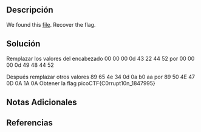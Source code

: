 ## Descripción 
We found this [file](https://jupiter.challenges.picoctf.org/static/ab30fcb7d47364b4190a7d3d40edb551/mystery). Recover the flag.
## Solución
Remplazar los valores del encabezado 
00 00 00 0d 43 22 44 52
por
00 00 00 0d 49 48 44 52

Después remplazar otros valores 
 89 65 4e 34 0d 0a b0 aa
 por
89 50 4E 47 0D 0A 1A 0A
Obtener la flag
picoCTF{C0rrupt10n_1847995}
## Notas Adicionales 
## Referencias
